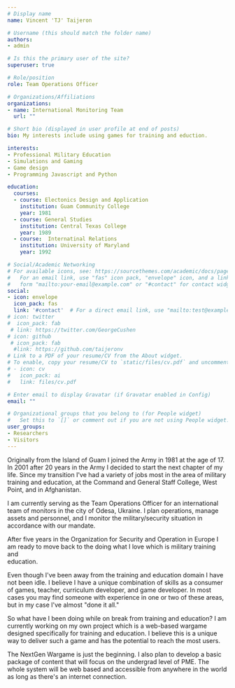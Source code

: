 ```yaml
---
# Display name
name: Vincent 'TJ' Taijeron

# Username (this should match the folder name)
authors:
- admin

# Is this the primary user of the site?
superuser: true

# Role/position
role: Team Operations Officer

# Organizations/Affiliations
organizations:
- name: International Monitoring Team
  url: ""

# Short bio (displayed in user profile at end of posts)
bio: My interests include using games for training and eduction.

interests:
- Professional Military Education
- Simulations and Gaming
- Game design
- Programming Javascript and Python

education:
  courses:
  - course: Electonics Design and Application
    institution: Guam Community College
    year: 1981
  - course: General Studies
    institution: Central Texas College
    year: 1989
  - course:  Internatinal Relations
    institution: University of Maryland
    year: 1992

# Social/Academic Networking
# For available icons, see: https://sourcethemes.com/academic/docs/page-builder/#icons
#   For an email link, use "fas" icon pack, "envelope" icon, and a link in the
#   form "mailto:your-email@example.com" or "#contact" for contact widget.
social:
- icon: envelope
  icon_pack: fas
  link: '#contact'  # For a direct email link, use "mailto:test@example.org".
# icon: twitter
#  icon_pack: fab
 # link: https://twitter.com/GeorgeCushen
# icon: github
 # icon_pack: fab
  #link: https://github.com/taijeronv
# Link to a PDF of your resume/CV from the About widget.
# To enable, copy your resume/CV to `static/files/cv.pdf` and uncomment the lines below.
# - icon: cv
#   icon_pack: ai
#   link: files/cv.pdf

# Enter email to display Gravatar (if Gravatar enabled in Config)
email: ""

# Organizational groups that you belong to (for People widget)
#   Set this to `[]` or comment out if you are not using People widget.
user_groups:
- Researchers
- Visitors
---
```


Originally from the Island of Guam I joined the Army in 1981 at the age of 17.
In 2001 after 20 years in the Army I decided to start the next chapter of my
life. Since my transition I've had a variety of jobs most in the area of
military training and education, at the Command and General Staff College, West
Point, and in Afghanistan.

I am currently serving as the Team Operations Officer for an international team
of monitors in the city of Odesa, Ukraine. I plan operations, manage assets and
personnel, and I monitor the military/security situation in accordance with our mandate.

After five years in the Organization for Security and Operation in Europe I am
ready to move back to the doing what I love which is military training and  
education.

Even though I've been away from the training and education domain I have not
been idle. I believe I have a unique combination of skills as a consumer of
games, teacher, curriculum developer, and game developer. In most cases you may
find someone with experience in one or two of these areas, but in my case I've
almost "done it all."

So what have I been doing while on break from training and education? I am
currently working on my own project which is a web-based wargame designed
specifically for training and education. I believe this is a unique way to
deliver such a game and has the potential to reach the most users.


The NextGen Wargame is just the beginning. I also plan to develop a basic
package of content that will focus on the undergrad level of PME. The whole
system will be web based and accessible from anywhere in the world as long as
there's an internet connection.